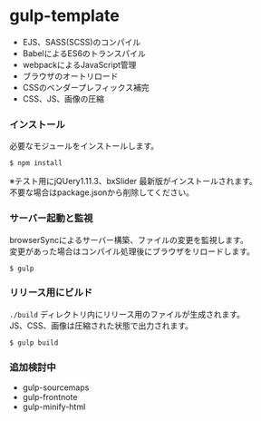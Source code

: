 # gulp-template

- EJS、SASS(SCSS)のコンパイル
- BabelによるES6のトランスパイル
- webpackによるJavaScript管理
- ブラウザのオートリロード
- CSSのベンダープレフィックス補完
- CSS、JS、画像の圧縮

### インストール

必要なモジュールをインストールします。

```
$ npm install
```

※テスト用にjQUery1.11.3、bxSlider 最新版がインストールされます。  
不要な場合はpackage.jsonから削除してください。

### サーバー起動と監視

browserSyncによるサーバー構築、ファイルの変更を監視します。  
変更があった場合はコンパイル処理後にブラウザをリロードします。

```
$ gulp
```

### リリース用にビルド

`./build` ディレクトリ内にリリース用のファイルが生成されます。  
JS、CSS、画像は圧縮された状態で出力されます。

```
$ gulp build
```

### 追加検討中

- gulp-sourcemaps
- gulp-frontnote
- gulp-minify-html
